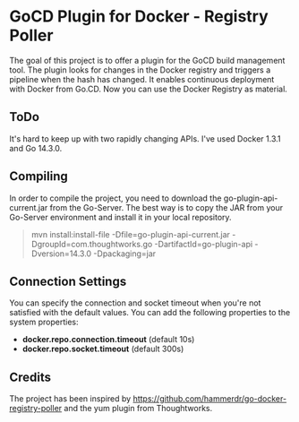 <h1>GoCD Plugin for Docker - Registry Poller</h1>

The goal of this project is to offer a plugin for the GoCD build management tool. The plugin looks for changes in the Docker registry and triggers a pipeline
when the hash has changed. It enables continuous deployment with Docker from Go.CD. Now you can use the Docker Registry as material.


<h2>ToDo</h2>
It's hard to keep up with two rapidly changing APIs. I've used Docker 1.3.1 and Go 14.3.0. 

<h2>Compiling</h2>
In order to compile the project, you need to download the go-plugin-api-current.jar from the Go-Server. The best way is to copy the JAR from your Go-Server environment and install
it in your local repository.

<blockquote>
mvn install:install-file -Dfile=go-plugin-api-current.jar -DgroupId=com.thoughtworks.go -DartifactId=go-plugin-api -Dversion=14.3.0 -Dpackaging=jar
</blockquote>

<h2>Connection Settings</h2>
You can specify the connection and socket timeout when you're not satisfied with the default values. You can add the following properties to the system properties:

<ul>
 <li><b>docker.repo.connection.timeout</b> (default 10s)</li>
 <li><b>docker.repo.socket.timeout</b> (default 300s)</li>
</ul>        


<h2>Credits</h2>

The project has been inspired by https://github.com/hammerdr/go-docker-registry-poller and the yum plugin from Thoughtworks.

